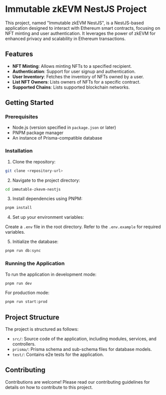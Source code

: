 # Immutable zkEVM NestJS Project

This project, named "Immutable zkEVM NestJS", is a NestJS-based application designed to interact with Ethereum smart contracts, focusing on NFT minting and user authentication. It leverages the power of zkEVM for enhanced privacy and scalability in Ethereum transactions.

## Features

- **NFT Minting**: Allows minting NFTs to a specified recipient.
- **Authentication**: Support for user signup and authentication.
- **User Inventory**: Fetches the inventory of NFTs owned by a user.
- **List NFT Owners**: Lists owners of NFTs for a specific contract.
- **Supported Chains**: Lists supported blockchain networks.

## Getting Started

### Prerequisites

- Node.js (version specified in `package.json` or later)
- PNPM package manager
- An instance of Prisma-compatible database

### Installation

1. Clone the repository:

```bash
git clone <repository-url>
```

2. Navigate to the project directory:

```bash
cd immutable-zkevm-nestjs
```

3. Install dependencies using PNPM:

```bash
pnpm install
```

4. Set up your environment variables:

Create a `.env` file in the root directory. Refer to the `.env.example` for required variables.

5. Initialize the database:

```bash
pnpm run db:sync
```

### Running the Application

To run the application in development mode:

```bash
pnpm run dev
```

For production mode:

```bash
pnpm run start:prod
```

## Project Structure

The project is structured as follows:

- `src/`: Source code of the application, including modules, services, and controllers.
- `prisma/`: Prisma schema and sub-schema files for database models.
- `test/`: Contains e2e tests for the application.

## Contributing

Contributions are welcome! Please read our contributing guidelines for details on how to contribute to this project.


